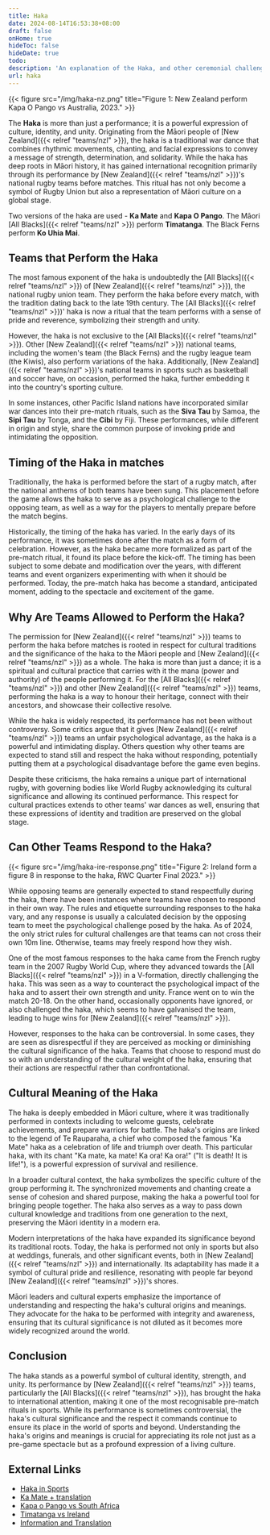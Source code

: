 ```yaml
---
title: Haka
date: 2024-08-14T16:53:38+08:00
draft: false
onHome: true
hideToc: false
hideDate: true
todo: 
description: 'An explanation of the Haka, and other ceremonial challenges'
url: haka
---
```


{{< figure src="/img/haka-nz.png" title="Figure 1: New Zealand perform Kapa O Pango vs Australia, 2023." >}}

The **Haka** is more than just a performance; it is a powerful expression of culture, identity, and unity. Originating from the Māori people of [New Zealand]({{< relref "teams/nzl" >}}), the haka is a traditional war dance that combines rhythmic movements, chanting, and facial expressions to convey a message of strength, determination, and solidarity. While the haka has deep roots in Māori history, it has gained international recognition primarily through its performance by [New Zealand]({{< relref "teams/nzl" >}})'s national rugby teams before matches. This ritual has not only become a symbol of Rugby Union but also a representation of Māori culture on a global stage.

Two versions of the haka are used - **Ka Mate** and **Kapa O Pango**. The Māori [All Blacks]({{< relref "teams/nzl" >}}) perform **Timatanga**. The Black Ferns perform **Ko Uhia Mai**.

## Teams that Perform the Haka

The most famous exponent of the haka is undoubtedly the [All Blacks]({{< relref "teams/nzl" >}}) of [New Zealand]({{< relref "teams/nzl" >}}), the national rugby union team. They perform the haka before every match, with the tradition dating back to the late 19th century. The [All Blacks]({{< relref "teams/nzl" >}})' haka is now a ritual that the team performs with a sense of pride and reverence, symbolizing their strength and unity.

However, the haka is not exclusive to the [All Blacks]({{< relref "teams/nzl" >}}). Other [New Zealand]({{< relref "teams/nzl" >}}) national teams, including the women's team (the Black Ferns) and the rugby league team (the Kiwis), also perform variations of the haka. Additionally, [New Zealand]({{< relref "teams/nzl" >}})'s national teams in sports such as basketball and soccer have, on occasion, performed the haka, further embedding it into the country's sporting culture.

In some instances, other Pacific Island nations have incorporated similar war dances into their pre-match rituals, such as the **Siva Tau** by Samoa, the **Sipi Tau** by Tonga, and the **Cibi** by Fiji. These performances, while different in origin and style, share the common purpose of invoking pride and intimidating the opposition.

## Timing of the Haka in matches

Traditionally, the haka is performed before the start of a rugby match, after the national anthems of both teams have been sung. This placement before the game allows the haka to serve as a psychological challenge to the opposing team, as well as a way for the players to mentally prepare before the match begins.

Historically, the timing of the haka has varied. In the early days of its performance, it was sometimes done after the match as a form of celebration. However, as the haka became more formalized as part of the pre-match ritual, it found its place before the kick-off. The timing has been subject to some debate and modification over the years, with different teams and event organizers experimenting with when it should be performed. Today, the pre-match haka has become a standard, anticipated moment, adding to the spectacle and excitement of the game.

## Why Are Teams Allowed to Perform the Haka?

The permission for [New Zealand]({{< relref "teams/nzl" >}}) teams to perform the haka before matches is rooted in respect for cultural traditions and the significance of the haka to the Māori people and [New Zealand]({{< relref "teams/nzl" >}}) as a whole. The haka is more than just a dance; it is a spiritual and cultural practice that carries with it the mana (power and authority) of the people performing it. For the [All Blacks]({{< relref "teams/nzl" >}}) and other [New Zealand]({{< relref "teams/nzl" >}}) teams, performing the haka is a way to honour their heritage, connect with their ancestors, and showcase their collective resolve.

While the haka is widely respected, its performance has not been without controversy. Some critics argue that it gives [New Zealand]({{< relref "teams/nzl" >}}) teams an unfair psychological advantage, as the haka is a powerful and intimidating display. Others question why other teams are expected to stand still and respect the haka without responding, potentially putting them at a psychological disadvantage before the game even begins.

Despite these criticisms, the haka remains a unique part of international rugby, with governing bodies like World Rugby acknowledging its cultural significance and allowing its continued performance. This respect for cultural practices extends to other teams' war dances as well, ensuring that these expressions of identity and tradition are preserved on the global stage.

## Can Other Teams Respond to the Haka?

{{< figure src="/img/haka-ire-response.png" title="Figure 2: Ireland form a figure 8 in response to the haka, RWC Quarter Final 2023." >}}

While opposing teams are generally expected to stand respectfully during the haka, there have been instances where teams have chosen to respond in their own way. The rules and etiquette surrounding responses to the haka vary, and any response is usually a calculated decision by the opposing team to meet the psychological challenge posed by the haka. As of 2024, the only strict rules for cultural challenges are that teams can not cross their own 10m line. Otherwise, teams may freely respond how they wish.

One of the most famous responses to the haka came from the French rugby team in the 2007 Rugby World Cup, where they advanced towards the [All Blacks]({{< relref "teams/nzl" >}}) in a V-formation, directly challenging the haka. This was seen as a way to counteract the psychological impact of the haka and to assert their own strength and unity. France went on to win the match 20-18. On the other hand, occasionally opponents have ignored, or also challenged the haka, which seems to have galvanised the team, leading to huge wins for [New Zealand]({{< relref "teams/nzl" >}}). <!-- examples -->

However, responses to the haka can be controversial. In some cases, they are seen as disrespectful if they are perceived as mocking or diminishing the cultural significance of the haka. Teams that choose to respond must do so with an understanding of the cultural weight of the haka, ensuring that their actions are respectful rather than confrontational. 

## Cultural Meaning of the Haka

The haka is deeply embedded in Māori culture, where it was traditionally performed in contexts including to welcome guests, celebrate achievements, and prepare warriors for battle. The haka's origins are linked to the legend of Te Rauparaha, a chief who composed the famous "Ka Mate" haka as a celebration of life and triumph over death. This particular haka, with its chant "Ka mate, ka mate! Ka ora! Ka ora!" ("It is death! It is life!"), is a powerful expression of survival and resilience.

In a broader cultural context, the haka symbolizes the specific culture of the group performing it. The synchronized movements and chanting create a sense of cohesion and shared purpose, making the haka a powerful tool for bringing people together. The haka also serves as a way to pass down cultural knowledge and traditions from one generation to the next, preserving the Māori identity in a modern era.

Modern interpretations of the haka have expanded its significance beyond its traditional roots. Today, the haka is performed not only in sports but also at weddings, funerals, and other significant events, both in [New Zealand]({{< relref "teams/nzl" >}}) and internationally. Its adaptability has made it a symbol of cultural pride and resilience, resonating with people far beyond [New Zealand]({{< relref "teams/nzl" >}})'s shores.

Māori leaders and cultural experts emphasize the importance of understanding and respecting the haka's cultural origins and meanings. They advocate for the haka to be performed with integrity and awareness, ensuring that its cultural significance is not diluted as it becomes more widely recognized around the world.

## Conclusion

The haka stands as a powerful symbol of cultural identity, strength, and unity. Its performance by [New Zealand]({{< relref "teams/nzl" >}}) teams, particularly the [All Blacks]({{< relref "teams/nzl" >}}), has brought the haka to international attention, making it one of the most recognisable pre-match rituals in sports. While its performance is sometimes controversial, the haka's cultural significance and the respect it commands continue to ensure its place in the world of sports and beyond. Understanding the haka's origins and meanings is crucial for appreciating its role not just as a pre-game spectacle but as a profound expression of a living culture.

## External Links
- [Haka in Sports](https://en.wikipedia.org/wiki/Haka_in_sports)
- [Ka Mate + translation](https://www.youtube.com/watch?v=LSdNQ-sbLdY)
- [Kapa o Pango vs South Africa](https://www.youtube.com/watch?v=mKNZtyY3xD0)
- [Timatanga vs Ireland](https://www.youtube.com/watch?v=GrcpBTbg1V4)
- [Information and Translation](https://www.experienceallblacks.com/insider-information/haka/haka-words-and-translation/)